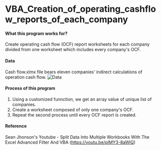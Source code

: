 # VBA_Creation_of_operating_cashflow_reports_of_each_company

#### What this program works for?
Create operating cash flow (OCF) report worksheets for each company divided from one worksheet which includes every company's OCF.

#### Data
Cash flow.xlmx file bears eleven companies' indirect calculations of operation cash flow.
![Data](https://github.com/Jihyesh/VBA_Creation_of_operating_cashflow_reports_of_each_company/assets/105202316/22022f73-5086-4aff-8d2a-1c325730811b)

#### Process of this program
1. Using a customized funnction, we get an array value of unique list of companies.
2. Create a worksheet composed of only one company's OCF.
3. Repeat the second process until every OCF report is created.

#### Reference
Sean Jhonson's Youtube - Split Data Into Multiple Workbooks With The Excel Advanced Filter And VBA
(<https://youtu.be/pIMY3-8aWIQ>)
